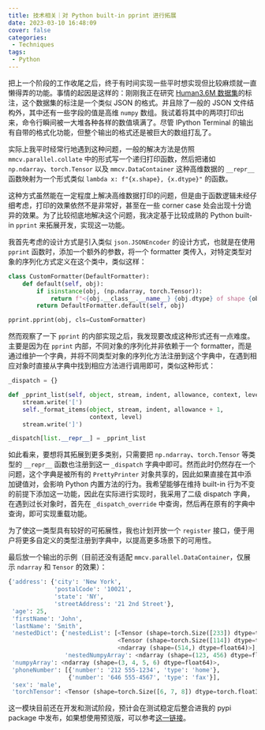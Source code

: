 ```yaml
---
title: 技术相关｜对 Python built-in pprint 进行拓展
date: 2023-03-10 16:48:09
cover: false
categories:
 - Techniques
tags:
 - Python
---
```


把上一个阶段的工作收尾之后，终于有时间实现一些平时想实现但比较麻烦就一直懒得弄的功能。事情的起因是这样的：刚刚我正在研究 [Human3.6M 数据集](http://vision.imar.ro/human3.6m/description.php)的标注，这个数据集的标注是一个类似 JSON 的格式。并且除了一般的 JSON 文件结构外，其中还有一些字段的值是高维 `numpy` 数组。我试着将其中的两项打印出来，命令行瞬间被一大堆各种各样的数值填满了。尽管 IPython Terminal 的输出有自带的格式化功能，但整个输出的格式还是被巨大的数组打乱了。

实际上我平时经常行地遇到这种问题，一般的解决方法是仿照 `mmcv.parallel.collate` 中的形式写一个递归打印函数，然后把诸如 `np.ndarray`、`torch.Tensor` 以及 `mmcv.DataContainer` 这种高维数据的 `__repr__` 函数映射为一个形式类似 `lambda x: f"{x.shape}, {x.dtype}"` 的函数。

这种方式虽然能在一定程度上解决高维数据打印的问题，但是由于函数逻辑未经仔细考虑，打印的效果依然不是非常好，甚至在一些 corner case 处会出现十分诡异的效果。为了比较彻底地解决这个问题，我决定基于比较成熟的 Python built-in `pprint` 来拓展开发，实现这一功能。

我首先考虑的设计方式是引入类似 `json.JSONEncoder` 的设计方式，也就是在使用 `pprint` 函数时，添加一个额外的参数，将一个 formatter 类传入，对特定类型对象的序列化方式定义在这个类中，类似这样：

```python
class CustomFormatter(DefaultFormatter):
    def default(self, obj):
        if isinstance(obj, (np.ndarray, torch.Tensor)):
            return f"<{obj.__class__.__name__} {obj.dtype} of shape {obj.shape}>"
        return DefaultFormatter.default(self, obj)

pprint.pprint(obj, cls=CustomFormatter)
```

然而观察了一下 `pprint` 的内部实现之后，我发现要改成这种形式还有一点难度。主要是因为在 `pprint` 内部，不同对象的序列化并非依赖于一个 formatter，而是通过维护一个字典，并将不同类型对象的序列化方法注册到这个字典中，在遇到相应对象时直接从字典中找到相应方法进行调用即可，类似这种形式：

```python
_dispatch = {}

def _pprint_list(self, object, stream, indent, allowance, context, level):
    stream.write('[')
    self._format_items(object, stream, indent, allowance + 1,
                       context, level)
    stream.write(']')

_dispatch[list.__repr__] = _pprint_list
```

如此看来，要想将其拓展到更多类别，只需要把 `np.ndarray`、`torch.Tensor` 等类型的 `__repr__` 函数也注册到这一 `_dispatch` 字典中即可。然而此时仍然存在一个问题，这个字典是被所有的 `PrettyPrinter` 对象共享的，因此如果直接在其中添加键值对，会影响 Python 内置方法的行为。我希望能够在维持 built-in 行为不变的前提下添加这一功能，因此在实际进行实现时，我采用了二级 dispatch 字典，在遇到过长对象时，首先在 `_dispatch_override` 中查询，然后再在原有的字典中查询，即可实现重载功能。

为了使这一类型具有较好的可拓展性，我也计划开放一个 `register` 接口，便于用户将更多自定义的类型注册到字典中，以提高更多场景下的可用性。

最后放一个输出的示例（目前还没有适配 `mmcv.parallel.DataContainer`，仅展示 `ndarray` 和 `Tensor` 的效果）：

```python
{'address': {'city': 'New York',
             'postalCode': '10021',
             'state': 'NY',
             'streetAddress': '21 2nd Street'},
 'age': 25,
 'firstName': 'John',
 'lastName': 'Smith',
 'nestedDict': {'nestedList': [<Tensor (shape=torch.Size([233]) dtype=torch.float32)>,
                               <Tensor (shape=torch.Size([114]) dtype=torch.float32)>,
                               <ndarray (shape=(514,) dtype=float64)>],
                'nestedNumpyArray': <ndarray (shape=(123, 456) dtype=float64)>},
 'numpyArray': <ndarray (shape=(3, 4, 5, 6) dtype=float64)>,
 'phoneNumber': [{'number': '212 555-1234', 'type': 'home'},
                 {'number': '646 555-4567', 'type': 'fax'}],
 'sex': 'male',
 'torchTensor': <Tensor (shape=torch.Size([6, 7, 8]) dtype=torch.float32)>}
```

这一模块目前还在开发和测试阶段，预计会在测试稳定后整合进我的 pypi package 中发布，如果想使用预览版，可以参考[这一链接](https://github.com/LittleNyima/python-toolkit/blob/master/pytk/misc/pprint.py)。